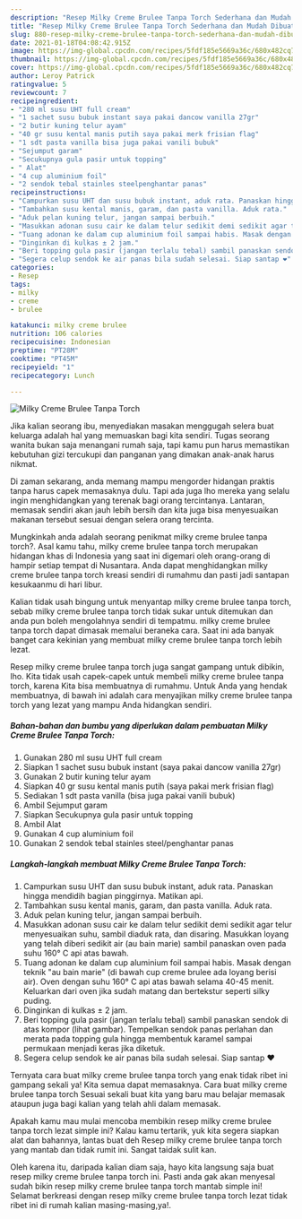 ```yaml
---
description: "Resep Milky Creme Brulee Tanpa Torch Sederhana dan Mudah Dibuat"
title: "Resep Milky Creme Brulee Tanpa Torch Sederhana dan Mudah Dibuat"
slug: 880-resep-milky-creme-brulee-tanpa-torch-sederhana-dan-mudah-dibuat
date: 2021-01-18T04:08:42.915Z
image: https://img-global.cpcdn.com/recipes/5fdf185e5669a36c/680x482cq70/milky-creme-brulee-tanpa-torch-foto-resep-utama.jpg
thumbnail: https://img-global.cpcdn.com/recipes/5fdf185e5669a36c/680x482cq70/milky-creme-brulee-tanpa-torch-foto-resep-utama.jpg
cover: https://img-global.cpcdn.com/recipes/5fdf185e5669a36c/680x482cq70/milky-creme-brulee-tanpa-torch-foto-resep-utama.jpg
author: Leroy Patrick
ratingvalue: 5
reviewcount: 7
recipeingredient:
- "280 ml susu UHT full cream"
- "1 sachet susu bubuk instant saya pakai dancow vanilla 27gr"
- "2 butir kuning telur ayam"
- "40 gr susu kental manis putih saya pakai merk frisian flag"
- "1 sdt pasta vanilla bisa juga pakai vanili bubuk"
- "Sejumput garam"
- "Secukupnya gula pasir untuk topping"
- " Alat"
- "4 cup aluminium foil"
- "2 sendok tebal stainles steelpenghantar panas"
recipeinstructions:
- "Campurkan susu UHT dan susu bubuk instant, aduk rata. Panaskan hingga mendidih bagian pinggirnya. Matikan api."
- "Tambahkan susu kental manis, garam, dan pasta vanilla. Aduk rata."
- "Aduk pelan kuning telur, jangan sampai berbuih."
- "Masukkan adonan susu cair ke dalam telur sedikit demi sedikit agar telur menyesuaikan suhu, sambil diaduk rata, dan disaring. Masukkan loyang yang telah diberi sedikit air (au bain marie) sambil panaskan oven pada suhu 160° C api atas bawah."
- "Tuang adonan ke dalam cup aluminium foil sampai habis. Masak dengan teknik &#34;au bain marie&#34; (di bawah cup creme brulee ada loyang berisi air). Oven dengan suhu 160° C api atas bawah selama 40-45 menit. Keluarkan dari oven jika sudah matang dan bertekstur seperti silky puding."
- "Dinginkan di kulkas ± 2 jam."
- "Beri topping gula pasir (jangan terlalu tebal) sambil panaskan sendok di atas kompor (lihat gambar). Tempelkan sendok panas perlahan dan merata pada topping gula hingga membentuk karamel sampai permukaan menjadi keras jika diketuk."
- "Segera celup sendok ke air panas bila sudah selesai. Siap santap ❤"
categories:
- Resep
tags:
- milky
- creme
- brulee

katakunci: milky creme brulee 
nutrition: 106 calories
recipecuisine: Indonesian
preptime: "PT28M"
cooktime: "PT45M"
recipeyield: "1"
recipecategory: Lunch

---
```



![Milky Creme Brulee Tanpa Torch](https://img-global.cpcdn.com/recipes/5fdf185e5669a36c/680x482cq70/milky-creme-brulee-tanpa-torch-foto-resep-utama.jpg)

Jika kalian seorang ibu, menyediakan masakan menggugah selera buat keluarga adalah hal yang memuaskan bagi kita sendiri. Tugas seorang  wanita bukan saja menangani rumah saja, tapi kamu pun harus memastikan kebutuhan gizi tercukupi dan panganan yang dimakan anak-anak harus nikmat.

Di zaman  sekarang, anda memang mampu mengorder hidangan praktis tanpa harus capek memasaknya dulu. Tapi ada juga lho mereka yang selalu ingin menghidangkan yang terenak bagi orang tercintanya. Lantaran, memasak sendiri akan jauh lebih bersih dan kita juga bisa menyesuaikan makanan tersebut sesuai dengan selera orang tercinta. 



Mungkinkah anda adalah seorang penikmat milky creme brulee tanpa torch?. Asal kamu tahu, milky creme brulee tanpa torch merupakan hidangan khas di Indonesia yang saat ini digemari oleh orang-orang di hampir setiap tempat di Nusantara. Anda dapat menghidangkan milky creme brulee tanpa torch kreasi sendiri di rumahmu dan pasti jadi santapan kesukaanmu di hari libur.

Kalian tidak usah bingung untuk menyantap milky creme brulee tanpa torch, sebab milky creme brulee tanpa torch tidak sukar untuk ditemukan dan anda pun boleh mengolahnya sendiri di tempatmu. milky creme brulee tanpa torch dapat dimasak memalui beraneka cara. Saat ini ada banyak banget cara kekinian yang membuat milky creme brulee tanpa torch lebih lezat.

Resep milky creme brulee tanpa torch juga sangat gampang untuk dibikin, lho. Kita tidak usah capek-capek untuk membeli milky creme brulee tanpa torch, karena Kita bisa membuatnya di rumahmu. Untuk Anda yang hendak membuatnya, di bawah ini adalah cara menyajikan milky creme brulee tanpa torch yang lezat yang mampu Anda hidangkan sendiri.

<!--inarticleads1-->

##### Bahan-bahan dan bumbu yang diperlukan dalam pembuatan Milky Creme Brulee Tanpa Torch:

1. Gunakan 280 ml susu UHT full cream
1. Siapkan 1 sachet susu bubuk instant (saya pakai dancow vanilla 27gr)
1. Gunakan 2 butir kuning telur ayam
1. Siapkan 40 gr susu kental manis putih (saya pakai merk frisian flag)
1. Sediakan 1 sdt pasta vanilla (bisa juga pakai vanili bubuk)
1. Ambil Sejumput garam
1. Siapkan Secukupnya gula pasir untuk topping
1. Ambil  Alat
1. Gunakan 4 cup aluminium foil
1. Gunakan 2 sendok tebal stainles steel/penghantar panas




<!--inarticleads2-->

##### Langkah-langkah membuat Milky Creme Brulee Tanpa Torch:

1. Campurkan susu UHT dan susu bubuk instant, aduk rata. Panaskan hingga mendidih bagian pinggirnya. Matikan api.
1. Tambahkan susu kental manis, garam, dan pasta vanilla. Aduk rata.
1. Aduk pelan kuning telur, jangan sampai berbuih.
1. Masukkan adonan susu cair ke dalam telur sedikit demi sedikit agar telur menyesuaikan suhu, sambil diaduk rata, dan disaring. Masukkan loyang yang telah diberi sedikit air (au bain marie) sambil panaskan oven pada suhu 160° C api atas bawah.
1. Tuang adonan ke dalam cup aluminium foil sampai habis. Masak dengan teknik &#34;au bain marie&#34; (di bawah cup creme brulee ada loyang berisi air). Oven dengan suhu 160° C api atas bawah selama 40-45 menit. Keluarkan dari oven jika sudah matang dan bertekstur seperti silky puding.
1. Dinginkan di kulkas ± 2 jam.
1. Beri topping gula pasir (jangan terlalu tebal) sambil panaskan sendok di atas kompor (lihat gambar). Tempelkan sendok panas perlahan dan merata pada topping gula hingga membentuk karamel sampai permukaan menjadi keras jika diketuk.
1. Segera celup sendok ke air panas bila sudah selesai. Siap santap ❤




Ternyata cara buat milky creme brulee tanpa torch yang enak tidak ribet ini gampang sekali ya! Kita semua dapat memasaknya. Cara buat milky creme brulee tanpa torch Sesuai sekali buat kita yang baru mau belajar memasak ataupun juga bagi kalian yang telah ahli dalam memasak.

Apakah kamu mau mulai mencoba membikin resep milky creme brulee tanpa torch lezat simple ini? Kalau kamu tertarik, yuk kita segera siapkan alat dan bahannya, lantas buat deh Resep milky creme brulee tanpa torch yang mantab dan tidak rumit ini. Sangat taidak sulit kan. 

Oleh karena itu, daripada kalian diam saja, hayo kita langsung saja buat resep milky creme brulee tanpa torch ini. Pasti anda gak akan menyesal sudah bikin resep milky creme brulee tanpa torch mantab simple ini! Selamat berkreasi dengan resep milky creme brulee tanpa torch lezat tidak ribet ini di rumah kalian masing-masing,ya!.

